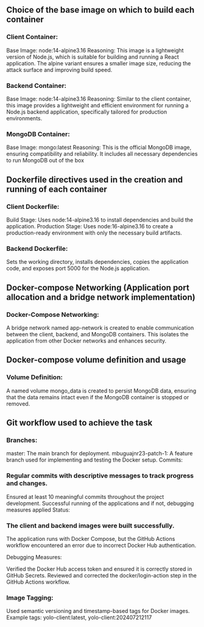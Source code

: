 ## Choice of the base image on which to build each container
### Client Container:

Base Image: node:14-alpine3.16
Reasoning: This image is a lightweight version of Node.js, which is suitable for building and running a React application. The alpine variant ensures a smaller image size, reducing the attack surface and improving build speed.

### Backend Container:

Base Image: node:14-alpine3.16
Reasoning: Similar to the client container, this image provides a lightweight and efficient environment for running a Node.js backend application, specifically tailored for production environments.

### MongoDB Container:

Base Image: mongo:latest
Reasoning: This is the official MongoDB image, ensuring compatibility and reliability. It includes all necessary dependencies to run MongoDB out of the box

## Dockerfile directives used in the creation and running of each container
### Client Dockerfile:

Build Stage: Uses node:14-alpine3.16 to install dependencies and build the application.
Production Stage: Uses node:16-alpine3.16 to create a production-ready environment with only the necessary build artifacts.

### Backend Dockerfile:

Sets the working directory, installs dependencies, copies the application code, and exposes port 5000 for the Node.js application.

## Docker-compose Networking (Application port allocation and a bridge network implementation) 
### Docker-Compose Networking:

A bridge network named app-network is created to enable communication between the client, backend, and MongoDB containers. This isolates the application from other Docker networks and enhances security.

## Docker-compose volume definition and usage
### Volume Definition:

A named volume mongo_data is created to persist MongoDB data, ensuring that the data remains intact even if the MongoDB container is stopped or removed.


## Git workflow used to achieve the task
### Branches:

master: The main branch for deployment.
mbuguajnr23-patch-1: A feature branch used for implementing and testing the Docker setup.
Commits:

### Regular commits with descriptive messages to track progress and changes.
Ensured at least 10 meaningful commits throughout the project development.
Successful running of the applications and if not, debugging measures applied
Status:

### The client and backend images were built successfully.
The application runs with Docker Compose, but the GitHub Actions workflow encountered an error due to incorrect Docker Hub authentication.

Debugging Measures:

Verified the Docker Hub access token and ensured it is correctly stored in GitHub Secrets.
Reviewed and corrected the docker/login-action step in the GitHub Actions workflow.

### Image Tagging:
Used semantic versioning and timestamp-based tags for Docker images.
Example tags: yolo-client:latest, yolo-client:202407212117
